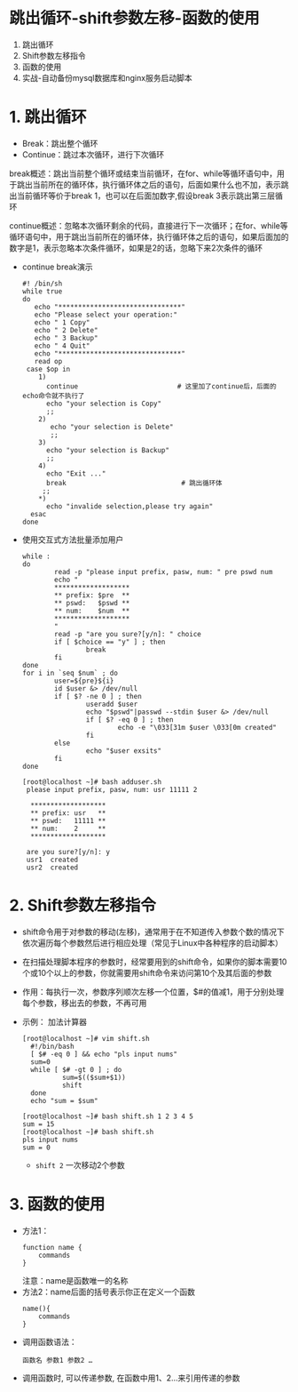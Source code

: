 # 跳出循环-shift参数左移-函数的使用
1. 跳出循环
2. Shift参数左移指令
3. 函数的使用
4. 实战-自动备份mysql数据库和nginx服务启动脚本

# 1. 跳出循环

- Break：跳出整个循环
- Continue：跳过本次循环，进行下次循环

break概述：跳出当前整个循环或结束当前循环，在for、while等循环语句中，用于跳出当前所在的循环体，执行循环体之后的语句，后面如果什么也不加，表示跳出当前循环等价于break 1，也可以在后面加数字,假设break 3表示跳出第三层循环

continue概述：忽略本次循环剩余的代码，直接进行下一次循环；在for、while等循环语句中，用于跳出当前所在的循环体，执行循环体之后的语句，如果后面加的数字是1，表示忽略本次条件循环，如果是2的话，忽略下来2次条件的循环

- continue break演示
  ```shell
  #! /bin/sh
  while true
  do
     echo "*******************************"
     echo "Please select your operation:"
     echo " 1 Copy"
     echo " 2 Delete"
     echo " 3 Backup"
     echo " 4 Quit"
     echo "*******************************"
     read op
   case $op in
      1)
        continue                         # 这里加了continue后，后面的echo命令就不执行了
        echo "your selection is Copy"
        ;;
      2)
         echo "your selection is Delete"
         ;;
      3)
        echo "your selection is Backup"
        ;;
      4)
        echo "Exit ..."
        break                             # 跳出循环体
       ;;
      *)
        echo "invalide selection,please try again"
    esac
  done

  ```
- 使用交互式方法批量添加用户
  ```shell
  while :
  do
          read -p "please input prefix, pasw, num: " pre pswd num
          echo "
          *******************
          ** prefix: $pre  **
          ** pswd:   $pswd **
          ** num:    $num  **
          *******************
          "
          read -p "are you sure?[y/n]: " choice
          if [ $choice == "y" ] ; then
                  break
          fi
  done
  for i in `seq $num` ; do
          user=${pre}${i}
          id $user &> /dev/null
          if [ $? -ne 0 ] ; then
                  useradd $user
                  echo "$pswd"|passwd --stdin $user &> /dev/null
                  if [ $? -eq 0 ] ; then
                          echo -e "\033[31m $user \033[0m created"
                  fi
          else
                  echo "$user exsits"
          fi
  done
  ```
  ```
  [root@localhost ~]# bash adduser.sh 
   please input prefix, pasw, num: usr 11111 2

    *******************
    ** prefix: usr   **
    ** pswd:   11111 **
    ** num:	   2     **
    *******************

   are you sure?[y/n]: y
   usr1  created
   usr2  created
  ```
# 2. Shift参数左移指令

- shift命令用于对参数的移动(左移)，通常用于在不知道传入参数个数的情况下依次遍历每个参数然后进行相应处理（常见于Linux中各种程序的启动脚本）
- 在扫描处理脚本程序的参数时，经常要用到的shift命令，如果你的脚本需要10个或10个以上的参数，你就需要用shift命令来访问第10个及其后面的参数
- 作用：每执行一次，参数序列顺次左移一个位置，$#的值减1，用于分别处理每个参数，移出去的参数，不再可用

- 示例： 加法计算器
  ```shell
  [root@localhost ~]# vim shift.sh 
    #!/bin/bash
    [ $# -eq 0 ] && echo "pls input nums"
    sum=0
    while [ $# -gt 0 ] ; do
            sum=$(($sum+$1))
            shift
    done
    echo "sum = $sum"
  ```
  ```shell
  [root@localhost ~]# bash shift.sh 1 2 3 4 5
  sum = 15
  [root@localhost ~]# bash shift.sh 
  pls input nums
  sum = 0
  ```
  - ```shift 2```  一次移动2个参数
  
# 3. 函数的使用
- 方法1：
  ```
  function name {
      commands
  }
  ```
  注意：name是函数唯一的名称
- 方法2：name后面的括号表示你正在定义一个函数
  ```
  name(){
      commands
  }
  ```
- 调用函数语法：
  ```
  函数名 参数1 参数2 …
  ```
- 调用函数时, 可以传递参数, 在函数中用$1、$2…来引用传递的参数






